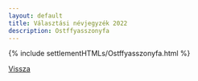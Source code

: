 ```yaml
---
layout: default
title: Választási névjegyzék 2022
description: Ostffyasszonyfa
---
```


{% include settlementHTMLs/Ostffyasszonyfa.html %}

[Vissza](./)